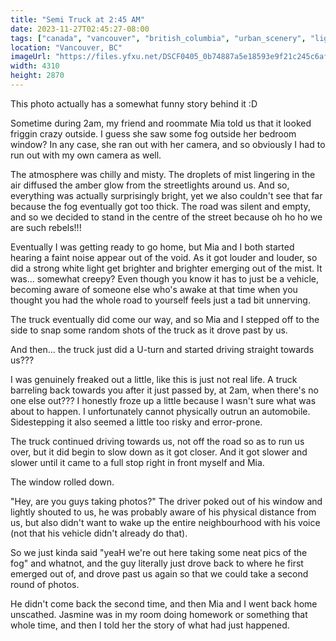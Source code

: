 ```yaml
---
title: "Semi Truck at 2:45 AM"
date: 2023-11-27T02:45:27-08:00
tags: ["canada", "vancouver", "british_columbia", "urban_scenery", "lights", "vehicles"]
location: "Vancouver, BC"
imageUrl: "https://files.yfxu.net/DSCF0405_0b74887a5e18593e9f21c245c6afbf88.jpg"
width: 4310
height: 2870
---
```


This photo actually has a somewhat funny story behind it :D

Sometime during 2am, my friend and roommate Mia told us that it looked friggin crazy outside. I guess she saw some fog outside her bedroom window? In any case, she ran out with her camera, and so obviously I had to run out with my own camera as well.

The atmosphere was chilly and misty. The droplets of mist lingering in the air diffused the amber glow from the streetlights around us. And so, everything was actually surprisingly bright, yet we also couldn't see that far because the fog eventually got too thick. The road was silent and empty, and so we decided to stand in the centre of the street because oh ho ho we are such rebels!!!

Eventually I was getting ready to go home, but Mia and I both started hearing a faint noise appear out of the void. As it got louder and louder, so did a strong white light get brighter and brighter emerging out of the mist. It was... somewhat creepy? Even though you know it has to just be a vehicle, becoming aware of someone else who's awake at that time when you thought you had the whole road to yourself feels just a tad bit unnerving.

The truck eventually did come our way, and so Mia and I stepped off to the side to snap some random shots of the truck as it drove past by us.

And then... the truck just did a U-turn and started driving straight towards us???

I was genuinely freaked out a little, like this is just not real life. A truck barreling back towards you after it just passed by, at 2am, when there's no one else out??? I honestly froze up a little because I wasn't sure what was about to happen. I unfortunately cannot physically outrun an automobile. Sidestepping it also seemed a little too risky and error-prone.

The truck continued driving towards us, not off the road so as to run us over, but it did begin to slow down as it got closer. And it got slower and slower until it came to a full stop right in front myself and Mia.

The window rolled down.

"Hey, are you guys taking photos?" The driver poked out of his window and lightly shouted to us, he was probably aware of his physical distance from us, but also didn't want to wake up the entire neighbourhood with his voice (not that his vehicle didn't already do that).

So we just kinda said "yeaH we're out here taking some neat pics of the fog" and whatnot, and the guy literally just drove back to where he first emerged out of, and drove past us again so that we could take a second round of photos.

He didn't come back the second time, and then Mia and I went back home unscathed. Jasmine was in my room doing homework or something that whole time, and then I told her the story of what had just happened.
